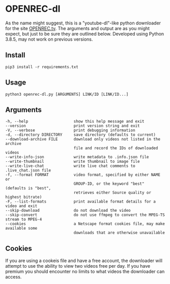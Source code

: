 # OPENREC-dl

As the name might suggest, this is a "youtube-dl"-like python downloader for the site [OPENREC.tv](https://www.openrec.tv/). The arguments and output are as you might expect, but just to be sure they are outlined below. Developed using Python 3.8.5, may not work on previous versions.

## Install

```
pip3 install -r requirements.txt
```

## Usage

```
python3 openrec-dl.py [ARGUMENTS] LINK/ID [LINK/ID...]
```

## Arguments

```
-h, --help                    show this help message and exit
--version                     print version string and exit
-V, --verbose                 print debugging information
-d, --directory DIRECTORY     save directory (defaults to current)
--download-archive FILE       download only videos not listed in the archive
                              file and record the IDs of downloaded videos
--write-info-json             write metadata to .info.json file
--write-thumbnail             write thumbnail to image file
--write-live-chat             write live chat comments to .live_chat.json file
-f, --format FORMAT           video format, specified by either NAME or
                              GROUP-ID, or the keyword "best" (defaults is "best",
                              retrieves either Source quality or highest bitrate)
-F, --list-formats            print available format details for a video and exit
--skip-download               do not download the video
--skip-convert                do not use ffmpeg to convert the MPEG-TS stream to MPEG-4
--cookies                     a Netscape format cookies file, may make available some
                              downloads that are otherwise unavailable
```

## Cookies

If you are using a cookeis file and have a free account, the downloader will attempt to use the ability to view two videos free per day. If you have premium you should encounter no limits to what videos the downloader can access.